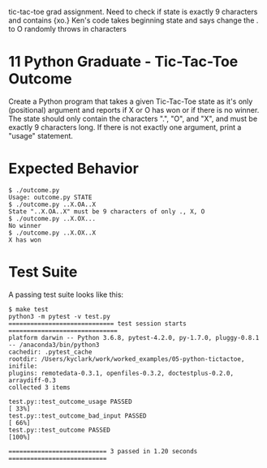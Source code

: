 tic-tac-toe grad assignment. Need to check if state is exactly 9 characters and contains {xo.}
Ken's code takes beginning state and says change the . to O
randomly throws in characters




# 11 Python Graduate - Tic-Tac-Toe Outcome

Create a Python program that takes a given Tic-Tac-Toe state as it's only (positional) argument and reports if X or O has won or if there is no winner. The state should only contain the characters ".", "O", and "X", and must be exactly 9 characters long. If there is not exactly one argument, print a "usage" statement.

# Expected Behavior

````
$ ./outcome.py
Usage: outcome.py STATE
$ ./outcome.py ..X.OA..X
State "..X.OA..X" must be 9 characters of only ., X, O
$ ./outcome.py ..X.OX...
No winner
$ ./outcome.py ..X.OX..X
X has won
````

# Test Suite

A passing test suite looks like this:

````
$ make test
python3 -m pytest -v test.py
============================= test session starts ==============================
platform darwin -- Python 3.6.8, pytest-4.2.0, py-1.7.0, pluggy-0.8.1 -- /anaconda3/bin/python3
cachedir: .pytest_cache
rootdir: /Users/kyclark/work/worked_examples/05-python-tictactoe, inifile:
plugins: remotedata-0.3.1, openfiles-0.3.2, doctestplus-0.2.0, arraydiff-0.3
collected 3 items

test.py::test_outcome_usage PASSED                                       [ 33%]
test.py::test_outcome_bad_input PASSED                                   [ 66%]
test.py::test_outcome PASSED                                             [100%]

=========================== 3 passed in 1.20 seconds ===========================
````
